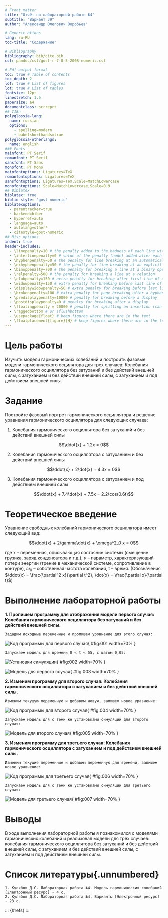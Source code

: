```yaml
---
# Front matter
title: "Отчёт по лабораторной работе №4"  
subtitle: "Вариант 39"  
author: "Александр Олегович Воробьев"

# Generic otions
lang: ru-RU
toc-title: "Содержание"

# Bibliography
bibliography: bib/cite.bib
csl: pandoc/csl/gost-r-7-0-5-2008-numeric.csl

# Pdf output format
toc: true # Table of contents
toc_depth: 2
lof: true # List of figures
lot: true # List of tables
fontsize: 12pt
linestretch: 1.5
papersize: a4
documentclass: scrreprt
## I18n
polyglossia-lang:
  name: russian
  options:
	- spelling=modern
	- babelshorthands=true
polyglossia-otherlangs:
  name: english
### Fonts
mainfont: PT Serif
romanfont: PT Serif
sansfont: PT Sans
monofont: PT Mono
mainfontoptions: Ligatures=TeX
romanfontoptions: Ligatures=TeX
sansfontoptions: Ligatures=TeX,Scale=MatchLowercase
monofontoptions: Scale=MatchLowercase,Scale=0.9
## Biblatex
biblatex: true
biblio-style: "gost-numeric"
biblatexoptions:
  - parentracker=true
  - backend=biber
  - hyperref=auto
  - language=auto
  - autolang=other*
  - citestyle=gost-numeric
## Misc options
indent: true
header-includes:
  - \linepenalty=10 # the penalty added to the badness of each line within a paragraph (no associated penalty node) Increasing the value makes tex try to have fewer lines in the paragraph.
  - \interlinepenalty=0 # value of the penalty (node) added after each line of a paragraph.
  - \hyphenpenalty=50 # the penalty for line breaking at an automatically inserted hyphen
  - \exhyphenpenalty=50 # the penalty for line breaking at an explicit hyphen
  - \binoppenalty=700 # the penalty for breaking a line at a binary operator
  - \relpenalty=500 # the penalty for breaking a line at a relation
  - \clubpenalty=150 # extra penalty for breaking after first line of a paragraph
  - \widowpenalty=150 # extra penalty for breaking before last line of a paragraph
  - \displaywidowpenalty=50 # extra penalty for breaking before last line before a display math
  - \brokenpenalty=100 # extra penalty for page breaking after a hyphenated line
  - \predisplaypenalty=10000 # penalty for breaking before a display
  - \postdisplaypenalty=0 # penalty for breaking after a display
  - \floatingpenalty = 20000 # penalty for splitting an insertion (can only be split footnote in standard LaTeX)
  - \raggedbottom # or \flushbottom
  - \usepackage{float} # keep figures where there are in the text
  - \floatplacement{figure}{H} # keep figures where there are in the text
---
```


# Цель работы

Изучить модели гармонических колебаний и построить фазовые модели гармонического осцилятора для трех случаев: Колебания гармонического осциллятора без затуханий и без действий внешней силы,  c затуханием и без действий внешней силы, c затуханием и под действием внешней силы.  

# Задание

Постройте фазовый портрет гармонического осциллятора и решение уравнения гармонического осциллятора для следующих случаев:  

1. Колебания гармонического осциллятора без затуханий и без действий внешней силы  

$$\ddot{x} + 1.2x = 0$$

2. Колебания гармонического осциллятора c затуханием и без действий внешней силы  

$$\ddot{x} + 2\dot{x} + 4.3x = 0$$

3. Колебания гармонического осциллятора c затуханием и под действием внешней силы  

$$\ddot{x} + 7.4\dot{x} + 7.5x = 2.2\cos(0.6t)$$
	
# Теоретическое введение

Уравнение свободных колебаний гармонического осциллятора имеет следующий вид:  

$$\ddot{x} + 2\gamma\dot{x} + \omega^2_0 x = 0$$

где x – переменная, описывающая состояние системы (смещение грузика, заряд конденсатора и т.д.), $\gamma$ – параметр, характеризующий потери энергии (трение в
механической системе, сопротивление в контуре), $\omega_0$ – собственная частота колебаний, t – время. (Обозначения $\ddot{x} = \frac{\partial^2 x}{\partial t^2}, \dot{x} = \frac{\partial x}{\partial t}$)  

# Выполнение лабораторной работы

**1. Пропишем программу для отображения модели первого случая: Колебания гармонического осциллятора без затуханий и без действий внешней силы.** 

	Зададим исходные переменные и пропишем уровнение для этого случая:

![Код программы для первого случая](screens/1.png){ #fig:001 width=70% }  

	Запускаем модель для времени 0 < t < 55, с шагом 0,05:

![Установки симуляции](screens/7.png){ #fig:002 width=70% }  

![Модель для первого случая](screens/2.png){ #fig:003 width=70% }  


**2. Изменим программу для второго случая: Колебания гармонического осциллятора c затуханием и без действий внешней силы.**  

	Изменим текущую переменную и добавим новую, запишем новое уравнение:  

![Код программы для второго случая](screens/3.png){ #fig:004 width=70% }  

	Запускаем модель для с теми же установками симуляции для второго случая:  
![Модель для второго случая](screens/4.png){ #fig:005 width=70% }  
 

**3. Изменим программу для третьего случая: Колебания гармонического осциллятора c затуханием и под действием внешней силы.**  

	Изменим текущие переменные и добавим переменную для времени, запишем новое уравнение:  

![Код программы для третьего случая](screens/5.png){ #fig:006 width=70% }  

	Запускаем модель для с теми же установками симуляции для третьего случая:  

![Модель для третьего случая](screens/6.png){ #fig:007 width=70% }  


# Выводы

В ходе выполнения лабораторной работы я познакомился с моделями гармонических колебаний и реализовал модели для трёх случаев: колебания гармонического осциллятора без затуханий и без действий внешней силы, c затуханием и без действий внешней силы, c затуханием и под действием внешней силы.  

# Список литературы{.unnumbered}

	1. Кулябов Д.С. Лабораторная работа №4. Модель гармонических колебаний [Электронный ресурс] - 4 с. 
	2. Кулябов Д.С. Лабораторная работа №4. Варианты [Электронный ресурс] - 23 с. 

::: {#refs}
:::
